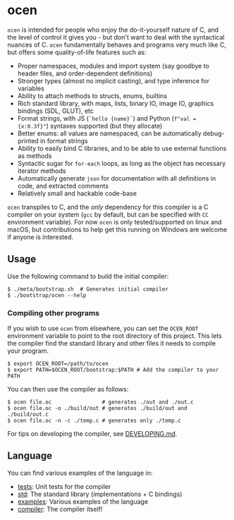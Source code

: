 # ocen

`ocen` is intended for people who enjoy the do-it-yourself nature of C, and the level of control it gives you - but don't want to deal with the syntactical nuances of C. `ocen` fundamentally behaves and programs very much like C, but offers some quality-of-life features such as:

- Proper namespaces, modules and import system (say goodbye to header files, and order-dependent definitions)
- Stronger types (almost no implicit casting), and type inference for variables
- Ability to attach methods to structs, enums, builtins
- Rich standard library, with maps, lists, binary IO, image IO, graphics bindings (SDL, GLUT), etc
- Format strings, with JS (`` `hello {name}` ``) and Python (`f"val = {x:0.3f}"`) syntaxes supported (but they allocate)
- Better enums: all values are namespaced, can be automatically debug-printed in format strings
- Ability to easily bind C libraries, and to be able to use external functions as methods
- Syntactic sugar for `for-each` loops, as long as the object has necessary iterator methods
- Automatically generate `json` for documentation with all definitions in code, and extracted comments
- Relatively small and hackable code-base

`ocen` transpiles to C, and the _only_ dependency for this compiler is a C compiler on your system (`gcc` by default, but can be specified with `CC` environment variable). For now `ocen` is only tested/supported on linux and macOS, but contributions to help get this running on Windows are welcome if anyone is interested.

## Usage

Use the following command to build the initial compiler:

```shell
$ ./meta/bootstrap.sh  # Generates initial compiler
$ ./bootstrap/ocen --help
```

### Compiling other programs

If you wish to use `ocen` from elsewhere, you can set the `OCEN_ROOT` environment variable to point
to the root directory of this project. This lets the compiler find the standard library and other
files it needs to compile your program.

```shell
$ export OCEN_ROOT=/path/to/ocen
$ export PATH=$OCEN_ROOT/bootstrap:$PATH # Add the compiler to your PATH
```

You can then use the compiler as follows:

```shell
$ ocen file.oc                # generates ./out and ./out.c
$ ocen file.oc -o ./build/out # generates ./build/out and ./build/out.c
$ ocen file.oc -n -c ./temp.c # generates only ./temp.c
```

For tips on developing the compiler, see [DEVELOPING.md](./DEVELOPING.md).

## Language

You can find various examples of the language in:
- [tests](./tests): Unit tests for the compiler
- [std](./std): The standard library (implementations + C bindings)
- [examples](./examples): Various examples of the language
- [compiler](./compiler): The compiler itself!

